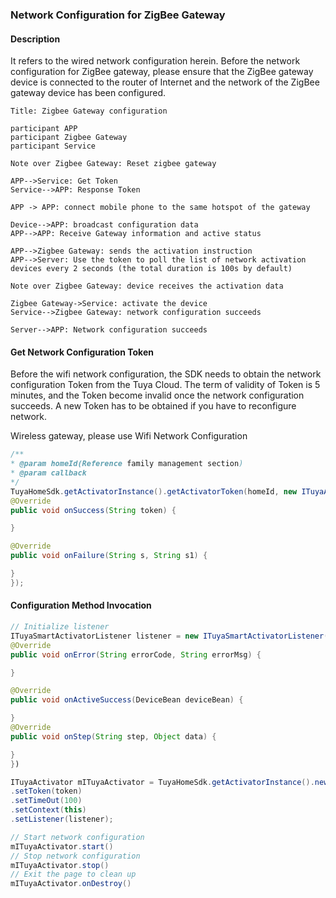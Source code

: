 ### Network Configuration for ZigBee Gateway

#### Description

It refers to the wired network configuration herein. Before the network configuration for ZigBee gateway,
please ensure that the ZigBee gateway device is connected to the router of Internet and the network of the ZigBee gateway device has been configured.

```sequence
Title: Zigbee Gateway configuration

participant APP
participant Zigbee Gateway
participant Service

Note over Zigbee Gateway: Reset zigbee gateway

APP-->Service: Get Token
Service-->APP: Response Token

APP -> APP: connect mobile phone to the same hotspot of the gateway

Device-->APP: broadcast configuration data
APP-->APP: Receive Gateway information and active status

APP-->Zigbee Gateway: sends the activation instruction
APP-->Server: Use the token to poll the list of network activation devices every 2 seconds (the total duration is 100s by default)

Note over Zigbee Gateway: device receives the activation data

Zigbee Gateway->Service: activate the device
Service-->Zigbee Gateway: network configuration succeeds

Server-->APP: Network configuration succeeds

```

#### Get Network Configuration Token

Before the wifi network configuration, the SDK needs to obtain the network configuration Token from the Tuya Cloud.
The term of validity of Token is 5 minutes, and the Token become invalid once the network configuration succeeds.
A new Token has to be obtained if you have to reconfigure network.

Wireless gateway, please use Wifi Network Configuration

```java
/**
* @param homeId(Reference family management section)
* @param callback
*/
TuyaHomeSdk.getActivatorInstance().getActivatorToken(homeId, new ITuyaActivatorGetToken() {
@Override
public void onSuccess(String token) {

}

@Override
public void onFailure(String s, String s1) {

}
});
```

#### Configuration Method Invocation
```java
// Initialize listener
ITuyaSmartActivatorListener listener = new ITuyaSmartActivatorListener() {
@Override
public void onError(String errorCode, String errorMsg) {

}

@Override
public void onActiveSuccess(DeviceBean deviceBean) {

}
@Override
public void onStep(String step, Object data) {

}
})

ITuyaActivator mITuyaActivator = TuyaHomeSdk.getActivatorInstance().newGwActivator(new TuyaGwActivatorBuilder()
.setToken(token)
.setTimeOut(100)
.setContext(this)
.setListener(listener);

// Start network configuration
mITuyaActivator.start()
// Stop network configuration
mITuyaActivator.stop()
// Exit the page to clean up
mITuyaActivator.onDestroy()
```
